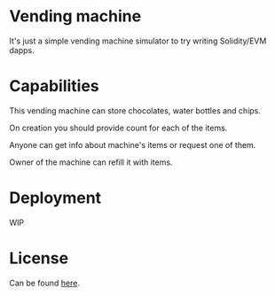 # Vending machine

It's just a simple vending machine simulator to try writing Solidity/EVM dapps.

# Capabilities

This vending machine can store chocolates, water bottles and chips.

On creation you should provide count for each of the items.

Anyone can get info about machine's items or request one of them.

Owner of the machine can refill it with items.

# Deployment

WIP

# License

Can be found [here](./LICENSE).
